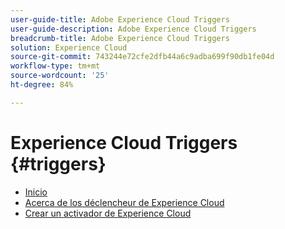 ```yaml
---
user-guide-title: Adobe Experience Cloud Triggers
user-guide-description: Adobe Experience Cloud Triggers
breadcrumb-title: Adobe Experience Cloud Triggers
solution: Experience Cloud
source-git-commit: 743244e72cfe2dfb44a6c9adba699f90db1fe04d
workflow-type: tm+mt
source-wordcount: '25'
ht-degree: 84%

---
```


# Experience Cloud Triggers {#triggers}

* [Inicio](home.md)
* [Acerca de los déclencheur de Experience Cloud](overview.md)
* [Crear un activador de Experience Cloud](create.md)
